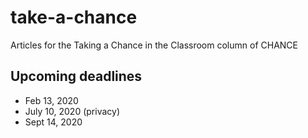 # take-a-chance

Articles for the Taking a Chance in the Classroom column of CHANCE

## Upcoming deadlines

- Feb 13, 2020
- July 10, 2020 (privacy)
- Sept 14, 2020
